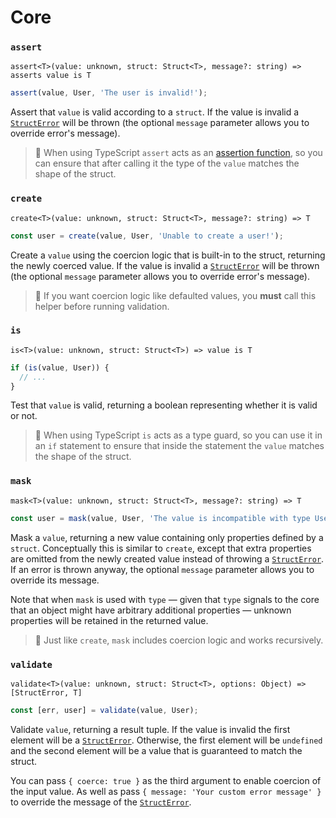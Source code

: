 # Core

### `assert`

`assert<T>(value: unknown, struct: Struct<T>, message?: string) => asserts value is T`

```ts
assert(value, User, 'The user is invalid!');
```

Assert that `value` is valid according to a `struct`. If the value is invalid a [`StructError`](./errors.md#structerror) will be thrown (the optional `message` parameter allows you to override error's message).

> 🤖 When using TypeScript `assert` acts as an [assertion function](https://www.typescriptlang.org/docs/handbook/release-notes/typescript-3-7.html#assertion-functions), so you can ensure that after calling it the type of the `value` matches the shape of the struct.

### `create`

`create<T>(value: unknown, struct: Struct<T>, message?: string) => T`

```ts
const user = create(value, User, 'Unable to create a user!');
```

Create a `value` using the coercion logic that is built-in to the struct, returning the newly coerced value. If the value is invalid a [`StructError`](./errors.md#structerror) will be thrown (the optional `message` parameter allows you to override error's message).

> 🤖 If you want coercion logic like defaulted values, you **must** call this helper before running validation.

### `is`

`is<T>(value: unknown, struct: Struct<T>) => value is T`

```ts
if (is(value, User)) {
  // ...
}
```

Test that `value` is valid, returning a boolean representing whether it is valid or not.

> 🤖 When using TypeScript `is` acts as a type guard, so you can use it in an `if` statement to ensure that inside the statement the `value` matches the shape of the struct.

### `mask`

`mask<T>(value: unknown, struct: Struct<T>, message?: string) => T`

```ts
const user = mask(value, User, 'The value is incompatible with type User!');
```

Mask a `value`, returning a new value containing only properties defined by a `struct`. Conceptually this is similar to `create`, except that extra properties are omitted from the newly created value instead of throwing a [`StructError`](./errors.md#structerror). If an error is thrown anyway, the optional `message` parameter allows you to override its message.

Note that when `mask` is used with `type` — given that `type` signals to the core that an object might have arbitrary additional properties — unknown properties will be retained in the returned value.

> 🤖 Just like `create`, `mask` includes coercion logic and works recursively.

### `validate`

`validate<T>(value: unknown, struct: Struct<T>, options: Object) => [StructError, T]`

```ts
const [err, user] = validate(value, User);
```

Validate `value`, returning a result tuple. If the value is invalid the first element will be a [`StructError`](./errors.md#structerror). Otherwise, the first element will be `undefined` and the second element will be a value that is guaranteed to match the struct.

You can pass `{ coerce: true }` as the third argument to enable coercion of the input value. As well as pass `{ message: 'Your custom error message' }` to override the message of the [`StructError`](./errors.md#structerror).
